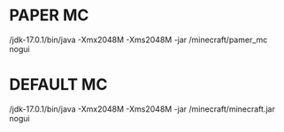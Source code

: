 # PAPER MC

/jdk-17.0.1/bin/java -Xmx2048M -Xms2048M   -jar /minecraft/pamer_mc nogui

# DEFAULT MC

/jdk-17.0.1/bin/java -Xmx2048M -Xms2048M  -jar /minecraft/minecraft.jar nogui
